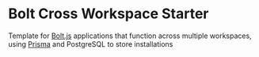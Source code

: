 # Bolt Cross Workspace Starter

Template for [Bolt.js](https://slack.dev/bolt-js/tutorial/getting-started) applications that function across multiple workspaces, using [Prisma](https://www.prisma.io/) and PostgreSQL to store installations